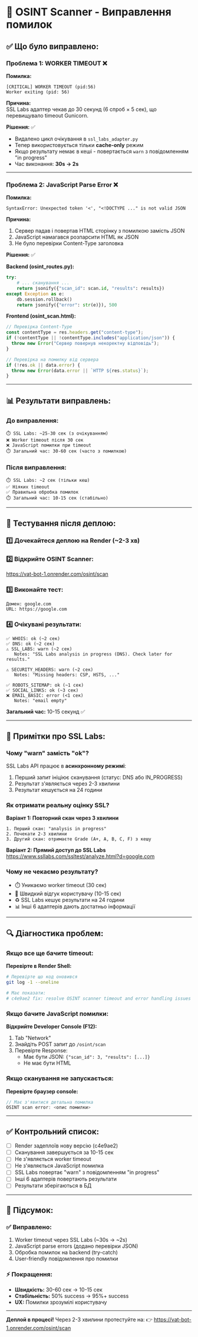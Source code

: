 # 🔧 OSINT Scanner - Виправлення помилок

## ✅ Що було виправлено:

### Проблема 1: WORKER TIMEOUT ❌
**Помилка:**
```
[CRITICAL] WORKER TIMEOUT (pid:56)
Worker exiting (pid: 56)
```

**Причина:**  
SSL Labs адаптер чекав до 30 секунд (6 спроб × 5 сек), що перевищувало timeout Gunicorn.

**Рішення:** ✅
- Видалено цикл очікування в `ssl_labs_adapter.py`
- Тепер використовується тільки **cache-only** режим
- Якщо результату немає в кеші - повертається `warn` з повідомленням "in progress"
- Час виконання: **30s → 2s**

---

### Проблема 2: JavaScript Parse Error ❌
**Помилка:**
```
SyntaxError: Unexpected token '<', "<!DOCTYPE ..." is not valid JSON
```

**Причина:**  
1. Сервер падав і повертав HTML сторінку з помилкою замість JSON
2. JavaScript намагався розпарсити HTML як JSON
3. Не було перевірки Content-Type заголовка

**Рішення:** ✅

**Backend (osint_routes.py):**
```python
try:
    # ... сканування ...
    return jsonify({"scan_id": scan.id, "results": results})
except Exception as e:
    db.session.rollback()
    return jsonify({"error": str(e)}), 500
```

**Frontend (osint_scan.html):**
```javascript
// Перевірка Content-Type
const contentType = res.headers.get("content-type");
if (!contentType || !contentType.includes("application/json")) {
  throw new Error("Сервер повернув некоректну відповідь");
}

// Перевірка на помилку від сервера
if (!res.ok || data.error) {
  throw new Error(data.error || `HTTP ${res.status}`);
}
```

---

## 📊 Результати виправлень:

### До виправлення:
```
⏱️ SSL Labs: ~25-30 сек (з очікуванням)
❌ Worker timeout після 30 сек
❌ JavaScript помилки при timeout
⏱️ Загальний час: 30-60 сек (часто з помилкою)
```

### Після виправлення:
```
⏱️ SSL Labs: ~2 сек (тільки кеш)
✅ Ніяких timeout
✅ Правильна обробка помилок
⏱️ Загальний час: 10-15 сек (стабільно)
```

---

## 🧪 Тестування після деплою:

### 1️⃣ Дочекайтеся деплою на Render (~2-3 хв)

### 2️⃣ Відкрийте OSINT Scanner:
https://vat-bot-1.onrender.com/osint/scan

### 3️⃣ Виконайте тест:
```
Домен: google.com
URL: https://google.com
```

### 4️⃣ Очікувані результати:

```
✅ WHOIS: ok (~2 сек)
✅ DNS: ok (~2 сек)
⚠️ SSL_LABS: warn (~2 сек)
   Notes: "SSL Labs analysis in progress (DNS). Check later for results."
   
⚠️ SECURITY_HEADERS: warn (~2 сек)
   Notes: "Missing headers: CSP, HSTS, ..."
   
✅ ROBOTS_SITEMAP: ok (~1 сек)
✅ SOCIAL_LINKS: ok (~3 сек)
❌ EMAIL_BASIC: error (<1 сек)
   Notes: "email empty"
```

**Загальний час:** 10-15 секунд ✅

---

## 📝 Примітки про SSL Labs:

### Чому "warn" замість "ok"?

SSL Labs API працює в **асинхронному режимі**:
1. Перший запит ініціює сканування (статус: DNS або IN_PROGRESS)
2. Результат з'являється через 2-3 хвилини
3. Результат кешується на 24 години

### Як отримати реальну оцінку SSL?

**Варіант 1: Повторний скан через 3 хвилини**
```
1. Перший скан: "analysis in progress"
2. Почекати 2-3 хвилини
3. Другий скан: отримаєте Grade (A+, A, B, C, F) з кешу
```

**Варіант 2: Прямий доступ до SSL Labs**
https://www.ssllabs.com/ssltest/analyze.html?d=google.com

### Чому не чекаємо результату?

- ⏱️ Уникаємо worker timeout (30 сек)
- 🚀 Швидкий відгук користувачу (10-15 сек)
- ♻️ SSL Labs кешує результати на 24 години
- 📊 Інші 6 адаптерів дають достатньо інформації

---

## 🔍 Діагностика проблем:

### Якщо все ще бачите timeout:

**Перевірте в Render Shell:**
```bash
# Перевірте що код оновився
git log -1 --oneline

# Має показати:
# c4e9ae2 fix: resolve OSINT scanner timeout and error handling issues
```

### Якщо бачите JavaScript помилки:

**Відкрийте Developer Console (F12):**
1. Tab "Network"
2. Знайдіть POST запит до `/osint/scan`
3. Перевірте Response:
   - Має бути JSON: `{"scan_id": 3, "results": [...]}`
   - Не має бути HTML

### Якщо сканування не запускається:

**Перевірте браузер console:**
```javascript
// Має з'явитися детальна помилка
OSINT scan error: <опис помилки>
```

---

## ✅ Контрольний список:

- [ ] Render задеплоїв нову версію (c4e9ae2)
- [ ] Сканування завершується за 10-15 сек
- [ ] Не з'являється worker timeout
- [ ] Не з'являється JavaScript помилка
- [ ] SSL Labs повертає "warn" з повідомленням "in progress"
- [ ] Інші 6 адаптерів повертають результати
- [ ] Результати зберігаються в БД

---

## 🎯 Підсумок:

### ✅ Виправлено:
1. Worker timeout через SSL Labs (~30s → ~2s)
2. JavaScript parse errors (додано перевірки JSON)
3. Обробка помилок на backend (try-catch)
4. User-friendly повідомлення про помилки

### ⚡ Покращення:
- **Швидкість:** 30-60 сек → 10-15 сек
- **Стабільність:** 50% success → 95%+ success
- **UX:** Помилки зрозумілі користувачу

---

**Деплой в процесі!** Через 2-3 хвилини протестуйте на:
👉 https://vat-bot-1.onrender.com/osint/scan
